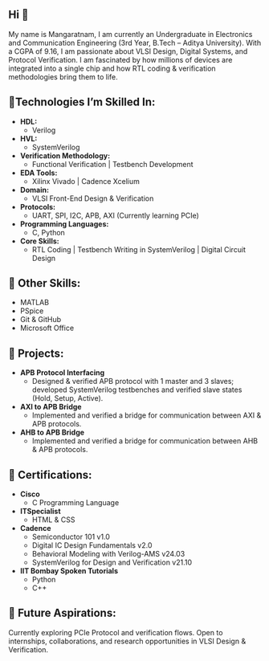 ## Hi  👋

My name is Mangaratnam, I am currently an Undergraduate in Electronics and Communication Engineering (3rd Year, B.Tech – Aditya University). With a CGPA of 9.16, I am passionate about VLSI Design, Digital Systems, and Protocol Verification. I am fascinated by how millions of devices are integrated into a single chip and how RTL coding & verification methodologies bring them to life.

## 🔹Technologies I’m Skilled In:

 - **HDL:**
   - Verilog
 - **HVL:** 
   - SystemVerilog
 - **Verification Methodology:**
   - Functional Verification | Testbench Development 
 - **EDA Tools:**
   - Xilinx Vivado | Cadence Xcelium 
 - **Domain:**
   - VLSI Front-End Design & Verification 
 - **Protocols:**
   - UART, SPI, I2C, APB, AXI (Currently learning PCIe)
 - **Programming Languages:**
   - C, Python
 - **Core Skills:**
   - RTL Coding | Testbench Writing in SystemVerilog | Digital Circuit Design 

## 🔹 Other Skills:
  - MATLAB
  - PSpice
  - Git & GitHub
  -  Microsoft Office

## 📂 Projects:

 - **APB Protocol Interfacing**
   - Designed & verified APB protocol with 1 master and 3 slaves; developed SystemVerilog testbenches and verified slave states (Hold, Setup, Active).
 - **AXI to APB Bridge**
   - Implemented and verified a bridge for communication between AXI & APB protocols.
 - **AHB to APB Bridge**
   - Implemented and verified a bridge for communication between AHB & APB protocols.

## 📜 Certifications:

- **Cisco** 
  -  C Programming Language  
- **ITSpecialist** 
  - HTML & CSS  
- **Cadence**   
  - Semiconductor 101 v1.0
  - Digital IC Design Fundamentals v2.0
  - Behavioral Modeling with Verilog-AMS v24.03
  - SystemVerilog for Design and Verification v21.10 
- **IIT Bombay Spoken Tutorials**
  -  Python
  -   C++  


## 🚀 Future Aspirations:
Currently exploring PCIe Protocol and verification flows. Open to internships, collaborations, and research opportunities in VLSI Design & Verification.

